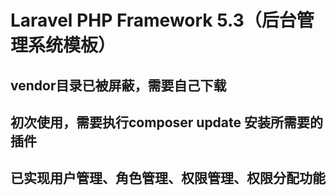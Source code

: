 # Laravel PHP Framework 5.3（后台管理系统模板）

## vendor目录已被屏蔽，需要自己下载
## 初次使用，需要执行composer update 安装所需要的插件
## 已实现用户管理、角色管理、权限管理、权限分配功能
